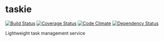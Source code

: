 taskie
======

[![Build Status](https://travis-ci.org/Hauptstimme/taskie.png?branch=master)](https://travis-ci.org/Hauptstimme/taskie)
[![Coverage Status](https://coveralls.io/repos/Hauptstimme/taskie/badge.png)](https://coveralls.io/r/Hauptstimme/taskie)
[![Code Climate](https://codeclimate.com/github/Hauptstimme/taskie.png)](https://codeclimate.com/github/Hauptstimme/taskie)
[![Dependency Status](https://gemnasium.com/Hauptstimme/taskie.png)](https://gemnasium.com/Hauptstimme/taskie)

Lightweight task management service
